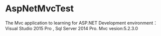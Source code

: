 # AspNetMvcTest
The Mvc application to learning  for ASP.NET
Development environment：Visual Studio 2015 Pro , Sql Server 2014 Pro.
Mvc vesion:5.2.3.0
